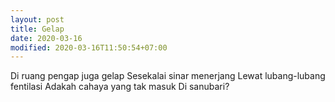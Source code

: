 ```yaml
---
layout: post
title: Gelap
date: 2020-03-16
modified: 2020-03-16T11:50:54+07:00
---
```


Di ruang pengap juga gelap
Sesekalai sinar menerjang
Lewat lubang-lubang fentilasi
Adakah cahaya yang tak masuk
Di sanubari?